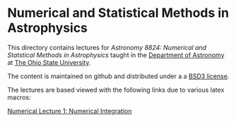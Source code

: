 # Numerical and Statistical Methods in Astrophysics

This directory contains lectures for _Astronomy 8824: Numerical and Statstical Methods in Astrophysics_ taught in the [Department of Astronomy](https://astronomy.osu.edu/) at [The Ohio State University](https:osu.edu).

The content is maintained on github and distributed under a a [BSD3 license](https://opensource.org/licenses/BSD-3-Clause). 

The lectures are based viewed with the following links due to various latex macros: 

[Numerical Lecture 1: Numerical Integration](https://nbviewer.jupyter.org/github/paulmartini/NSMA/blob/main/Lectures/NumIntegration.ipynb)
